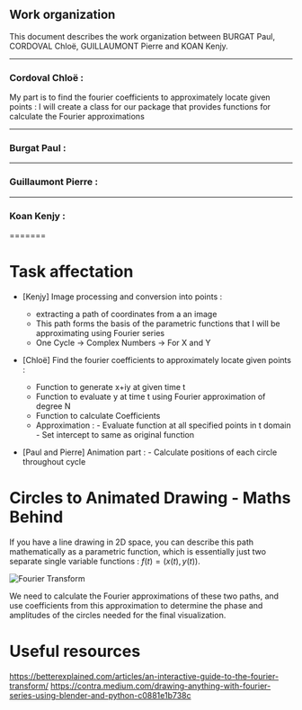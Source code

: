 ## Work organization
This document describes the work organization between BURGAT Paul, CORDOVAL Chloë, GUILLAUMONT Pierre and KOAN Kenjy.

__________________________________________________________________________________________________________________________________________________________________________________________________________________________________

### Cordoval Chloë : 

My part is to find the fourier coefficients to approximately locate given points : I will create a class for our package that provides functions for calculate the Fourier approximations 

__________________________________________________________________________________________________________________________________________________________________________________________________________________________________

### Burgat Paul :


__________________________________________________________________________________________________________________________________________________________________________________________________________________________________

### Guillaumont Pierre :


__________________________________________________________________________________________________________________________________________________________________________________________________________________________________

### Koan Kenjy :

=======
# Task affectation

* [Kenjy] Image processing and conversion into points : 
    + extracting a path of coordinates from a an image
    + This path forms the basis of the parametric functions that I will be approximating using Fourier series
    + One Cycle -> Complex Numbers -> For X and Y
    
* [Chloë] Find the fourier coefficients to approximately locate given points : 
    + Function to generate x+iy at given time t
    + Function to evaluate y at time t using Fourier approximation of degree N
    + Function to calculate Coefficients
    + Approximation : 
                 - Evaluate function at all specified points in t domain
                 - Set intercept to same as original function

* [Paul and Pierre] Animation part :  - Calculate positions of each circle throughout cycle

# Circles to Animated Drawing - Maths Behind
If you have a line drawing in 2D space, you can describe this path mathematically as a parametric function, which is essentially just two separate single variable functions : $f(t) = (x(t), y(t))$.

![Fourier Transform](static/fourier_tr)

We need to calculate the Fourier approximations of these two paths, and use coefficients from this approximation to determine the phase and amplitudes of the circles needed for the final visualization. 

# Useful resources
https://betterexplained.com/articles/an-interactive-guide-to-the-fourier-transform/
https://contra.medium.com/drawing-anything-with-fourier-series-using-blender-and-python-c0881e1b738c

